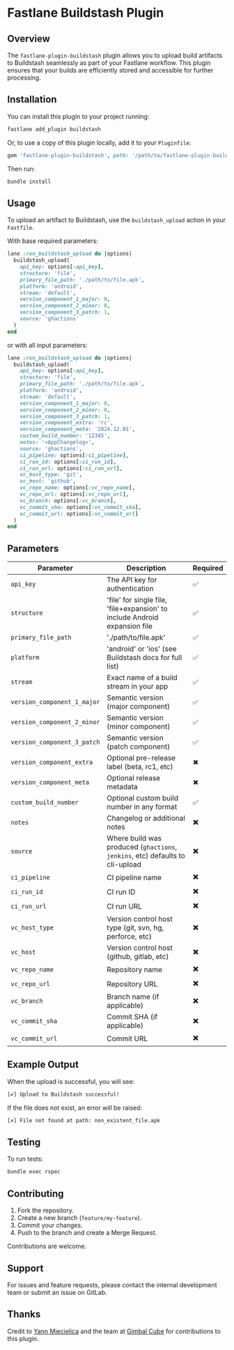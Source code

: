 # Fastlane Buildstash Plugin

## Overview
The `fastlane-plugin-buildstash` plugin allows you to upload build artifacts to Buildstash seamlessly as part of your Fastlane workflow. This plugin ensures that your builds are efficiently stored and accessible for further processing.

## Installation
You can install this plugin to your project running:

```sh
fastlane add_plugin buildstash
```

Or, to use a copy of this plugin locally, add it to your `Pluginfile`:

```ruby
gem 'fastlane-plugin-buildstash', path: '/path/to/fastlane-plugin-buildstash'
```

Then run:

```sh
bundle install
```

## Usage
To upload an artifact to Buildstash, use the `buildstash_upload` action in your `Fastfile`.

With base required parameters:

```ruby
lane :run_buildstash_upload do |options|
  buildstash_upload(
    api_key: options[:api_key],
    structure: 'file',
    primary_file_path: './path/to/file.apk',
    platform: 'android',
    stream: 'default',
    version_component_1_major: 0,
    version_component_2_minor: 0,
    version_component_3_patch: 1,
    source: 'ghactions'
  )
end
```

or with all input parameters:

```ruby
lane :run_buildstash_upload do |options|
  buildstash_upload(
    api_key: options[:api_key],
    structure: 'file',
    primary_file_path: './path/to/file.apk',
    platform: 'android',
    stream: 'default',
    version_component_1_major: 0,
    version_component_2_minor: 0,
    version_component_3_patch: 1,
    version_component_extra: 'rc',
    version_component_meta: '2024.12.01',
    custom_build_number: '12345',
    notes: '<AppChangelog>',
    source: 'ghactions',
    ci_pipeline: options[:ci_pipeline],
    ci_run_id: options[:ci_run_id],
    ci_run_url: options[:ci_run_url],
    vc_host_type: 'git',
    vc_host: 'github',
    vc_repo_name: options[:vc_repo_name],
    vc_repo_url: options[:vc_repo_url],
    vc_branch: options[:vc_branch],
    vc_commit_sha: options[:vc_commit_sha],
    vc_commit_url: options[:vc_commit_url]
  )
end
```

## Parameters
| Parameter      | Description                                                                  | Required |
|--------------|------------------------------------------------------------------------------|----------|
| `api_key`     | The API key for authentication                                               | ✅       |
| `structure`     | 'file' for single file, 'file+expansion' to include Android expansion file   | ✅       |
| `primary_file_path`     | './path/to/file.apk'                                                         | ✅       |
| `platform`     | 'android' or 'ios' (see Buildstash docs for full list)                       | ✅       |
| `stream`     | Exact name of a build stream in your app                                     | ✅       |
| `version_component_1_major`     | Semantic version (major component)                         | ✅       |
| `version_component_2_minor`     | Semantic version (minor component)                         | ✅       |
| `version_component_3_patch`     | Semantic version (patch component)                         | ✅       |
| `version_component_extra`     | Optional pre-release label (beta, rc1, etc)                 | ✖       |
| `version_component_meta`     | Optional release metadata                                                    | ✖       |
| `custom_build_number`     | Optional custom build number in any format                                   | ✅       |
| `notes`     | Changelog or additional notes                                                | ✖️       |
| `source`     | Where build was produced (`ghactions`, `jenkins`, etc) defaults to cli-upload | ✖️       |
| `ci_pipeline`     | CI pipeline name                                                             | ✖️       |
| `ci_run_id`     | CI run ID                                                                    | ✖️       |
| `ci_run_url`     | CI run URL                                                                   | ✖️       |
| `vc_host_type`     | Version control host type (git, svn, hg, perforce, etc)                      | ✖️       |
| `vc_host`     | Version control host (github, gitlab, etc)                                   | ✖️       |
| `vc_repo_name`     | Repository name                                                              | ✖️       |
| `vc_repo_url`     | Repository URL                                                               | ✖️       |
| `vc_branch`     | Branch name (if applicable)                                                  | ✖️       |
| `vc_commit_sha`     | Commit SHA (if applicable)                                                   | ✖️       |
| `vc_commit_url`     | Commit URL                                                                   | ✖️       |


## Example Output
When the upload is successful, you will see:

```sh
[✔] Upload to Buildstash successful!
```

If the file does not exist, an error will be raised:

```sh
[✗] File not found at path: non_existent_file.apk
```

## Testing
To run tests:

```sh
bundle exec rspec
```

## Contributing
1. Fork the repository.
2. Create a new branch (`feature/my-feature`).
3. Commit your changes.
4. Push to the branch and create a Merge Request.

Contributions are welcome.

## Support
For issues and feature requests, please contact the internal development team or submit an issue on GitLab.

## Thanks
Credit to [Yann Miecielica](https://github.com/yMiecie) and the team at [Gimbal Cube](https://us.gimbalcube.com/) for contributions to this plugin.